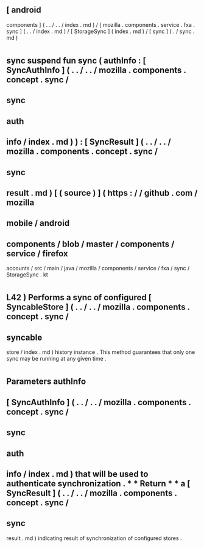 [
android
-
components
]
(
.
.
/
.
.
/
index
.
md
)
/
[
mozilla
.
components
.
service
.
fxa
.
sync
]
(
.
.
/
index
.
md
)
/
[
StorageSync
]
(
index
.
md
)
/
[
sync
]
(
.
/
sync
.
md
)
#
sync
suspend
fun
sync
(
authInfo
:
[
SyncAuthInfo
]
(
.
.
/
.
.
/
mozilla
.
components
.
concept
.
sync
/
-
sync
-
auth
-
info
/
index
.
md
)
)
:
[
SyncResult
]
(
.
.
/
.
.
/
mozilla
.
components
.
concept
.
sync
/
-
sync
-
result
.
md
)
[
(
source
)
]
(
https
:
/
/
github
.
com
/
mozilla
-
mobile
/
android
-
components
/
blob
/
master
/
components
/
service
/
firefox
-
accounts
/
src
/
main
/
java
/
mozilla
/
components
/
service
/
fxa
/
sync
/
StorageSync
.
kt
#
L42
)
Performs
a
sync
of
configured
[
SyncableStore
]
(
.
.
/
.
.
/
mozilla
.
components
.
concept
.
sync
/
-
syncable
-
store
/
index
.
md
)
history
instance
.
This
method
guarantees
that
only
one
sync
may
be
running
at
any
given
time
.
#
#
#
Parameters
authInfo
-
[
SyncAuthInfo
]
(
.
.
/
.
.
/
mozilla
.
components
.
concept
.
sync
/
-
sync
-
auth
-
info
/
index
.
md
)
that
will
be
used
to
authenticate
synchronization
.
*
*
Return
*
*
a
[
SyncResult
]
(
.
.
/
.
.
/
mozilla
.
components
.
concept
.
sync
/
-
sync
-
result
.
md
)
indicating
result
of
synchronization
of
configured
stores
.
